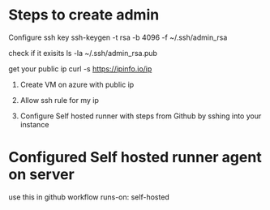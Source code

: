 # Steps to create admin

Configure ssh key
ssh-keygen -t rsa -b 4096 -f ~/.ssh/admin_rsa

check if it exisits
ls -la ~/.ssh/admin_rsa.pub


get your public ip
curl -s https://ipinfo.io/ip 


1) Create VM on azure with public ip

2) Allow ssh rule for my ip

3) Configure Self hosted runner with steps from Github by sshing into your instance


# Configured Self hosted runner agent on server
use this in github workflow
runs-on: self-hosted